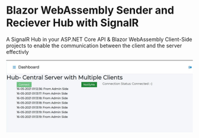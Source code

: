 # Blazor WebAssembly Sender and Reciever Hub with SignalR

A SignalR Hub in your ASP.NET Core API & Blazor WebAssembly Client-Side projects to enable the communication between the client and the server effectivly 

<p align="center">
  <img src="https://raw.githubusercontent.com/sunilvijayan7/Central-Hub-SignalR-Multiple-Clients/main/Screens/1.JPG" />
</p>
